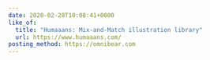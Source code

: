 ```yaml
---
date: 2020-02-28T10:08:41+0000
like_of:
  title: "Humaaans: Mix-and-Match illustration library"
  url: https://www.humaaans.com/
posting_method: https://omnibear.com
---
```

